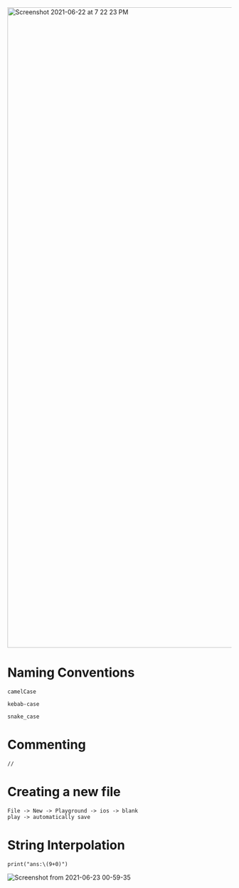 <img width="1440" alt="Screenshot 2021-06-22 at 7 22 23 PM" src="https://user-images.githubusercontent.com/43849911/122972410-bedeaf80-d3ad-11eb-8be1-ce1534044534.png">


# Naming Conventions

```
camelCase

kebab-case

snake_case
```

# Commenting

```
//

```

# Creating a new file

```
File -> New -> Playground -> ios -> blank 
play -> automatically save
```

# String  Interpolation 

```
print("ans:\(9+0)")
```
![Screenshot from 2021-06-23 00-59-35](https://user-images.githubusercontent.com/43849911/122987583-62d05700-d3be-11eb-87ef-d11d3d9c9297.png)
